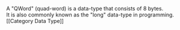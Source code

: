 A "QWord" (quad-word) is a data-type that consists of 8 bytes.<br /> It
is also commonly known as the "long" data-type in programming.
\[\[Category Data Type\]\]
